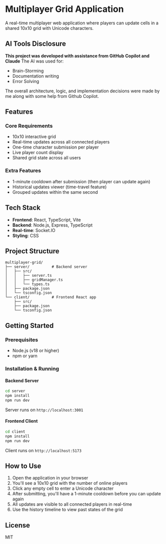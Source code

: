 # Multiplayer Grid Application

A real-time multiplayer web application where players can update cells in a shared 10x10 grid with Unicode characters.

## AI Tools Disclosure

**This project was developed with assistance from GitHub Copilot and Claude** 
The AI was used for:
- Brain-Storming
- Documentation writing
- Error Solving

The overall architecture, logic, and implementation decisions were made by me along with some help from Github Copilot.

## Features

### Core Requirements
- 10x10 interactive grid
- Real-time updates across all connected players
- One-time character submission per player
- Live player count display
- Shared grid state across all users

### Extra Features
- 1-minute cooldown after submission (then player can update again)
- Historical updates viewer (time-travel feature)
- Grouped updates within the same second

## Tech Stack

- **Frontend**: React, TypeScript, Vite
- **Backend**: Node.js, Express, TypeScript
- **Real-time**: Socket.IO
- **Styling**: CSS

## Project Structure

```
multiplayer-grid/
├── server/          # Backend server
│   ├── src/
│   │   ├── server.ts
│   │   ├── gridManager.ts
│   │   └── types.ts
│   ├── package.json
│   └── tsconfig.json
└── client/          # Frontend React app
    ├── src/
    ├── package.json
    └── tsconfig.json
```

## Getting Started

### Prerequisites
- Node.js (v18 or higher)
- npm or yarn

### Installation & Running

#### Backend Server
```bash
cd server
npm install
npm run dev
```
Server runs on `http://localhost:3001`

#### Frontend Client
```bash
cd client
npm install
npm run dev
```
Client runs on `http://localhost:5173`

## How to Use

1. Open the application in your browser
2. You'll see a 10x10 grid with the number of online players
3. Click any empty cell to enter a Unicode character
4. After submitting, you'll have a 1-minute cooldown before you can update again
5. All updates are visible to all connected players in real-time
6. Use the history timeline to view past states of the grid

## License

MIT
